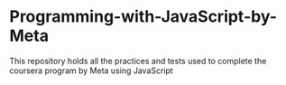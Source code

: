 # Programming-with-JavaScript-by-Meta
This repository holds all the practices and tests used to complete the coursera program by Meta using JavaScript
